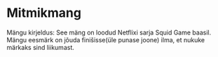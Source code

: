 # Mitmikmang
Mängu kirjeldus: See mäng on loodud Netflixi sarja Squid Game baasil. Mängu eesmärk on jõuda finišisse(üle punase joone) ilma, et nukuke märkaks sind liikumast.
